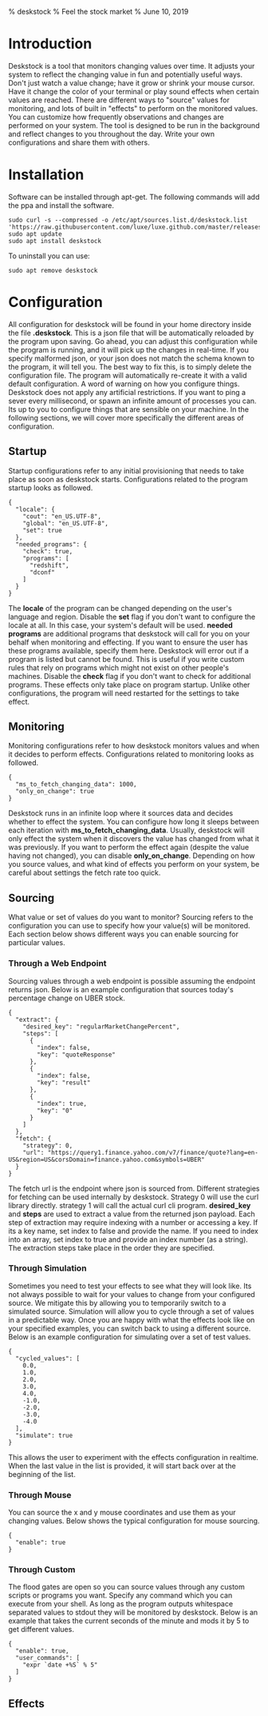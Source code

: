 % deskstock
% Feel the stock market
% June 10, 2019


# Introduction
Deskstock is a tool that monitors changing values over time.  It adjusts your system to reflect the changing value in fun and potentially useful ways.  Don't just watch a value change; have it grow or shrink your mouse cursor.  Have it change the color of your terminal or play sound effects when certain values are reached.  There are different ways to "source" values for monitoring, and lots of built in "effects" to perform on the monitored values.  You can customize how frequently observations and changes are performed on your system.  The tool is designed to be run in the background and reflect changes to you throughout the day.  Write your own configurations and share them with others.  


# Installation
Software can be installed through apt-get.  The following commands will add the ppa and install the software.  
```
sudo curl -s --compressed -o /etc/apt/sources.list.d/deskstock.list 'https://raw.githubusercontent.com/luxe/luxe.github.com/master/releases/deskstock/deskstock.list'
sudo apt update
sudo apt install deskstock

```
To uninstall you can use:  
```
sudo apt remove deskstock
```



# Configuration
All configuration for deskstock will be found in your home directory inside the file **.deskstock**.  This is a json file that will be automatically reloaded by the program upon saving.  Go ahead, you can adjust this configuration while the program is running, and it will pick up the changes in real-time.  If you specify malformed json, or your json does not match the schema known to the program, it will tell you.  The best way to fix this, is to simply delete the configuration file.  The program will automatically re-create it with a valid default configuration.  A word of warning on how you configure things.  Deskstock does not apply any artificial restrictions.  If you want to ping a sever every millisecond, or spawn an infinite amount of processes you can.  Its up to you to configure things that are sensible on your machine.  In the following sections, we will cover more specifically the different areas of configuration.  


## Startup
Startup configurations refer to any initial provisioning that needs to take place as soon as deskstock starts.  Configurations related to the program startup looks as followed.  
```
{
  "locale": {
    "cout": "en_US.UTF-8",
    "global": "en_US.UTF-8",
    "set": true
  },
  "needed_programs": {
    "check": true,
    "programs": [
      "redshift",
      "dconf"
    ]
  }
}
```
The **locale** of the program can be changed depending on the user's language and region.  Disable the **set** flag if you don't want to configure the locale at all.  In this case, your system's default will be used.  **needed programs** are additional programs that deskstock will call for you on your behalf when monitoring and effecting.  If you want to ensure the user has these programs available, specify them here.  Deskstock will error out if a program is listed but cannot be found.  This is useful if you write custom rules that rely on programs which might not exist on other people's machines.  Disable the **check** flag if you don't want to check for additional programs.  These effects only take place on program startup.  Unlike other configurations, the program will need restarted for the settings to take effect.  


## Monitoring
Monitoring configurations refer to how deskstock monitors values and when it decides to perform effects.  Configurations related to monitoring looks as followed.  
```
{
  "ms_to_fetch_changing_data": 1000,
  "only_on_change": true
}
```
Deskstock runs in an infinite loop where it sources data and decides whether to effect the system.  You can configure how long it sleeps between each iteration with **ms_to_fetch_changing_data**.  Usually, deskstock will only effect the system when it discovers the value has changed from what it was previously.  If you want to perform the effect again (despite the value having not changed), you can disable **only_on_change**.  Depending on how you source values, and what kind of effects you perform on your system, be careful about settings the fetch rate too quick.  


## Sourcing
What value or set of values do you want to monitor?  Sourcing refers to the configuration you can use to specify how your value(s) will be monitored.  Each section below shows different ways you can enable sourcing for particular values.  


### Through a Web Endpoint
Sourcing values through a web endpoint is possible assuming the endpoint returns json.  Below is an example configuration that sources today's percentage change on UBER stock.  
```
{
  "extract": {
    "desired_key": "regularMarketChangePercent",
    "steps": [
      {
        "index": false,
        "key": "quoteResponse"
      },
      {
        "index": false,
        "key": "result"
      },
      {
        "index": true,
        "key": "0"
      }
    ]
  },
  "fetch": {
    "strategy": 0,
    "url": "https://query1.finance.yahoo.com/v7/finance/quote?lang=en-US&region=US&corsDomain=finance.yahoo.com&symbols=UBER"
  }
}
```
The fetch url is the endpoint where json is sourced from.  Different strategies for fetching can be used internally by deskstock.  Strategy 0 will use the curl library directly. strategy 1 will call the actual curl cli program.  **desired_key** and **steps** are used to extract a value from the returned json payload.  Each step of extraction may require indexing with a number or accessing a key.  If its a key name, set index to false and provide the name.  If you need to index into an array, set index to true and provide an index number (as a string).  The extraction steps take place in the order they are specified.  


### Through Simulation
Sometimes you need to test your effects to see what they will look like.  Its not always possible to wait for your values to change from your configured source.  We mitigate this by allowing you to temporarily switch to a simulated source.  Simulation will allow you to cycle through a set of values in a predictable way.  Once you are happy with what the effects look like on your specified examples, you can switch back to using a different source.  Below is an example configuration for simulating over a set of test values.  
```
{
  "cycled_values": [
    0.0,
    1.0,
    2.0,
    3.0,
    4.0,
    -1.0,
    -2.0,
    -3.0,
    -4.0
  ],
  "simulate": true
}
```
This allows the user to experiment with the effects configuration in realtime.  When the last value in the list is provided, it will start back over at the beginning of the list.  


### Through Mouse
You can source the x and y mouse coordinates and use them as your changing values.  Below shows the typical configuration for mouse sourcing.  
```
{
  "enable": true
}
```



### Through Custom
The flood gates are open so you can source values through any custom scripts or programs you want.  Specify any command which you can execute from your shell.  As long as the program outputs whitespace separated values to stdout they will be monitored by deskstock.  Below is an example that takes the current seconds of the minute and mods it by 5 to get different values.  
```
{
  "enable": true,
  "user_commands": [
    "expr `date +%S` % 5"
  ]
}
```



## Effects

